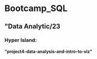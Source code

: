 # Bootcamp_SQL
## "Data Analytic/23 
### Hyper Island:  
#### "project4-data-analysis-and-intro-to-viz"
